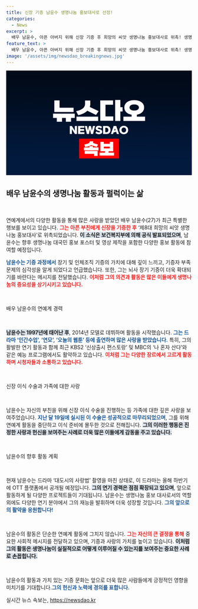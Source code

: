 ```yaml
---
title: 신장 기증 남윤수 생명나눔 홍보대사로 선정!
categories:
  - News
excerpt: >
  배우 남윤수, 아픈 아버지 위해 신장 기증 후 희망의 씨앗 생명나눔 홍보대사로 위촉! 생명 나눔의 중요성을 알리며 기증 활성화에 힘을 쏟겠다고 다짐했다. 그의 감동적인 이야기, 더욱 궁금하지 않나요?
feature_text: >
  배우 남윤수, 아픈 아버지 위해 신장 기증 후 희망의 씨앗 생명나눔 홍보대사로 위촉! 생명 나눔의 중요성을 알리며 기증 활성화에 힘을 쏟겠다고 다짐했다. 그의 감동적인 이야기, 더욱 궁금하지 않나요?
image: '/assets/img/newsdao_breakingnews.jpg'
---
```


<p><img src="/assets/img/newsdao_breakingnews.jpg" alt="koreaapp 속보" /></p>

<h2 data-ke-size="size26">배우 남윤수의 생명나눔 활동과 펄럭이는 삶</h2>

<p data-ke-size="size16">&nbsp;</p>

<p>연예계에서의 다양한 활동을 통해 많은 사랑을 받았던 배우 남윤수(27)가 최근 특별한 행보를 보이고 있습니다. <b><span style="color: #ee2323;">그는 아픈 부친에게 신장을 기증한 후</span></b> ‘제8대 희망의 씨앗 생명나눔 홍보대사’로 위촉되었습니다. <b><span style="background-color: #21538527;">이 소식은 보건복지부에 의해 공식 발표되었으며</span></b>, 남윤수는 향후 생명나눔 대국민 홍보 포스터 및 영상 제작을 포함한 다양한 홍보 활동에 참여할 예정입니다.</p>

<p><b><span style="color: #1a5490;">남윤수는 기증 과정에서</span></b> 장기 및 인체조직 기증의 가치에 대해 깊이 느끼고, 기증자 부족 문제의 심각성을 알게 되었다고 언급했습니다. 또한, 그는 뇌사 장기 기증이 더욱 확대되기를 바란다는 메시지를 전달했습니다. <b><span style="color: #ee2323;">이처럼 그의 의견과 활동은 많은 이들에게 생명나눔의 중요성을 상기시키고 있습니다.</span></b></p>

<p data-ke-size="size16">&nbsp;</p>

<p>배우 남윤수의 연예계 경력</p>

<p data-ke-size="size16">&nbsp;</p>

<p><b><span style="background-color: #21538527;">남윤수는 1997년에 태어난 후</span></b>, 2014년 모델로 데뷔하며 활동을 시작했습니다. <b><span style="color: #1a5490;">그는 드라마 ‘인간수업’, ‘연모’, ‘오늘의 웹툰’ 등에 출연하며 많은 사랑을 받았습니다.</span></b> 특히, 그의 활발한 연기 활동과 함께 최근 KBS2 ‘신상출시 편스토랑’ 및 MBC의 ‘나 혼자 산다’와 같은 예능 프로그램에서도 활약하고 있습니다. <b><span style="color: #ee2323;">이처럼 그는 다양한 장르에서 고르게 활동하며 시청자들과 소통하고 있습니다.</span></b></p>

<p data-ke-size="size16">&nbsp;</p>

<p>신장 이식 수술과 가족에 대한 사랑</p>

<p data-ke-size="size16">&nbsp;</p>

<p>남윤수는 자신의 부친을 위해 신장 이식 수술을 진행하는 등 가족에 대한 깊은 사랑을 보여주었습니다. <b><span style="color: #1a5490;">지난 달 19일에 실시된 이 수술은 성공적으로 마무리되었으며</span></b>, 그를 위해 연예계 활동을 중단하고 이식 준비에 몰두한 것으로 전해집니다. <b><span style="background-color: #21538527;">그의 이러한 행동은 진정한 사랑과 헌신을 보여주는 사례로 더욱 많은 이들에게 감동을 주고 있습니다.</span></b></p>

<p data-ke-size="size16">&nbsp;</p>

<p>남윤수의 향후 활동 계획</p>

<p data-ke-size="size16">&nbsp;</p>

<p>현재 남윤수는 드라마 ‘대도시의 사랑법’ 촬영을 마친 상태로, 이 드라마는 올해 하반기에 OTT 플랫폼에서 공개될 예정입니다. <b><span style="background-color: #21538527;">그의 연기 경력은 점점 확장되고 있으며</span></b>, 앞으로 활동하게 될 다양한 프로젝트들이 기대됩니다. 남윤수는 생명나눔 홍보 대사로서의 역할 외에도 다양한 연기 분야에서 그의 재능을 발휘하며 더욱 성장할 것입니다. <b><span style="color: #1a5490;">그의 앞으로의 활약을 응원합니다!</span></b></p>

<p data-ke-size="size16">&nbsp;</p>

<p>남윤수의 활동은 단순한 연예계 활동에 그치지 않습니다. <b><span style="color: #ee2323;">그는 자신의 큰 결정을 통해</span></b> 중요한 사회적 메시지를 전달하고 있으며, 기증과 사랑의 가치를 높이고 있습니다. <b><span style="background-color: #21538527;">이처럼 그의 활동은 생명나눔이 실질적으로 어떻게 이루어질 수 있는지를 보여주는 중요한 사례로 손꼽힙니다.</span></b></p>

<p data-ke-size="size16">&nbsp;</p>

<p>남윤수의 활동과 가치 있는 기증 문화는 앞으로 더욱 많은 사람들에게 긍정적인 영향을 미치기를 기대합니다.<b><span style="color: #1a5490;">그의 헌신과 노력에 경의를 표합니다.</span></b></p>
실시간 뉴스 속보는, <a href="https://newsdao.kr" rel="dofollow">https://newsdao.kr</a>


